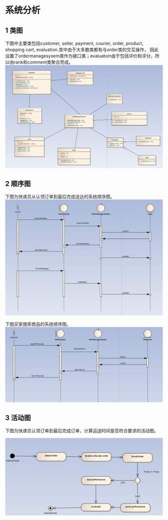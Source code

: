 # 系统分析
## 1 类图
下图中主要类包括customer, seller, payment, courier, order, product, shopping cart, evaluation.其中由于大多数类都有与order类的交互操作，
因此设置了ordermanagesysem类作为接口类；evaluatoin由于包括评价和评分，所以由rank和comment类聚合而成。
![image](../pic/class.png)


## 2 顺序图
下图为快递员从认领订单到最后完成送达的系统顺序图。
![image](../pic/sequence1.png)

下图买家搜索商品的系统顺序图。
![image](../pic/sequence2.png)

## 3 活动图
下图为快递员认领订单到最后完成订单，计算运送时间是否符合要求的活动图。

![image](../pic/activity.png)
